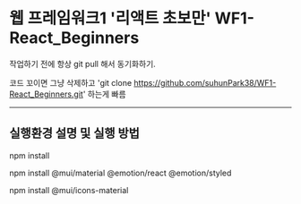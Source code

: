 # 웹 프레임워크1 '리액트 초보만' WF1-React_Beginners

작업하기 전에 항상 git pull 해서 동기화하기.

코드 꼬이면 그냥 삭제하고 'git clone https://github.com/suhunPark38/WF1-React_Beginners.git' 하는게 빠름

<hr>

## 실행환경 설명 및 실행 방법
npm install

npm install @mui/material @emotion/react @emotion/styled

npm install @mui/icons-material